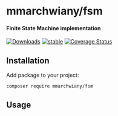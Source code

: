 # mmarchwiany/fsm

#### Finite State Machine implementation

[![Downloads](https://poser.pugx.org/mmarchwiany/fsm/downloads)](https://packagist.org/packages/mmarchwiany/fsm) [![stable](https://poser.pugx.org/mmarchwiany/fsm/v/stable.svg)](https://packagist.org/packages/mmarchwiany/fsm)
[![Coverage Status](https://coveralls.io/repos/github/mmarchwiany/fsm/badge.svg?branch=main)](https://coveralls.io/github/mmarchwiany/fsm?branch=main)


## Installation

Add package to your project:

```
composer require mmarchwiany/fsm
```


## Usage
